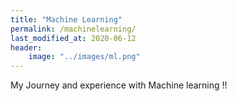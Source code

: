 ```yaml
---
title: "Machine Learning"
permalink: /machinelearning/
last_modified_at: 2020-06-12
header:
    image: "../images/ml.png"
---
```



My Journey and experience with Machine learning !!

